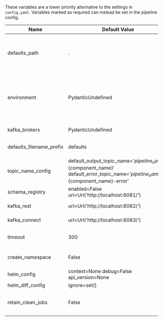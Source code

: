 These variables are a lower priority alternative to the settings in `config.yaml`. Variables marked as required can instead be set in the pipeline config.

|          Name          |                                                          Default Value                                                           |Required|                                                                                Description                                                                                 |      Setting name      |
|------------------------|----------------------------------------------------------------------------------------------------------------------------------|--------|----------------------------------------------------------------------------------------------------------------------------------------------------------------------------|------------------------|
|defaults_path           |.                                                                                                                                 |False   |The path to the folder containing the defaults.yaml file and the environment defaults files. Paths can either be absolute or relative to `config.yaml`                      |defaults_path           |
|environment             |PydanticUndefined                                                                                                                 |False   |The environment you want to generate and deploy the pipeline to. Suffix your environment files with this value (e.g. defaults_development.yaml for environment=development).|environment             |
|kafka_brokers           |PydanticUndefined                                                                                                                 |False   |The comma separated Kafka brokers address.                                                                                                                                  |kafka_brokers           |
|defaults_filename_prefix|defaults                                                                                                                          |False   |The name of the defaults file and the prefix of the defaults environment file.                                                                                              |defaults_filename_prefix|
|topic_name_config       |default_output_topic_name='${pipeline_name}-${component_name}' default_error_topic_name='${pipeline_name}-${component_name}-error'|False   |Configure the topic name variables you can use in the pipeline definition.                                                                                                  |topic_name_config       |
|schema_registry         |enabled=False url=Url('http://localhost:8081/')                                                                                   |False   |Configuration for Schema Registry.                                                                                                                                          |schema_registry         |
|kafka_rest              |url=Url('http://localhost:8082/')                                                                                                 |False   |Configuration for Kafka REST Proxy.                                                                                                                                         |kafka_rest              |
|kafka_connect           |url=Url('http://localhost:8083/')                                                                                                 |False   |Configuration for Kafka Connect.                                                                                                                                            |kafka_connect           |
|timeout                 |300                                                                                                                               |False   |The timeout in seconds that specifies when actions like deletion or deploy timeout.                                                                                         |timeout                 |
|create_namespace        |False                                                                                                                             |False   |Flag for `helm upgrade --install`. Create the release namespace if not present.                                                                                             |create_namespace        |
|helm_config             |context=None debug=False api_version=None                                                                                         |False   |Global flags for Helm.                                                                                                                                                      |helm_config             |
|helm_diff_config        |ignore=set()                                                                                                                      |False   |Configure Helm Diff.                                                                                                                                                        |helm_diff_config        |
|retain_clean_jobs       |False                                                                                                                             |False   |Whether to retain clean up jobs in the cluster or uninstall the, after completion.                                                                                          |retain_clean_jobs       |
